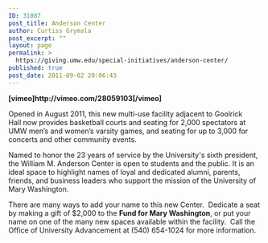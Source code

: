 ```yaml
---
ID: 31087
post_title: Anderson Center
author: Curtiss Grymala
post_excerpt: ""
layout: page
permalink: >
  https://giving.umw.edu/special-initiatives/anderson-center/
published: true
post_date: 2011-09-02 20:06:43
---
```

<p style="font-weight: bold">[vimeo]http://vimeo.com/28059103[/vimeo]</p>
Opened in August 2011, this new multi-use facility adjacent to Goolrick Hall now provides basketball courts and seating for 2,000 spectators at UMW men’s and women’s varsity games, and seating for up to 3,000 for concerts and other community events.

Named to honor the 23 years of service by the University's sixth president, the William M. Anderson Center is open to students and the public. It is an ideal space to highlight names of loyal and dedicated alumni, parents, friends, and business leaders who support the mission of the University of Mary Washington.
<p style="margin-bottom: 0">There are many ways to add your name to this new Center.  Dedicate a seat by making a gift of $2,000 to the <span style="font-weight: bold">Fund for Mary Washington</span>, or put your name on one of the many new spaces available within the facility.  Call the Office of University Advancement at (540) 654-1024 for more information.</p>
